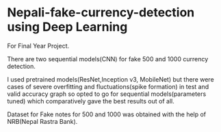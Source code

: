 # Nepali-fake-currency-detection using Deep Learning
For Final Year Project.

There are two sequential models(CNN) for fake 500 and 1000 currency detection.

I used pretrained models(ResNet,Inception v3, MobileNet) but there were cases of severe overfitting and fluctuations(spike formation) in test and valid accuracy graph so opted to go for sequential models(parameters tuned) which comparatively gave the best results out of all.

Dataset for Fake notes for 500 and 1000 was obtained with the help of NRB(Nepal Rastra Bank).

